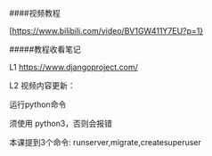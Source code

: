 ####视频教程

[https://www.bilibili.com/video/BV1GW411Y7EU?p=1}

#####教程收看笔记

L1 https://www.djangoproject.com/

L2 视频内容更新：

运行python命令

须使用 python3，否则会报错

本课提到3个命令: runserver,migrate,createsuperuser

